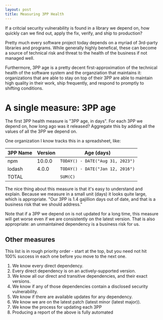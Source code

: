 ```yaml
---
layout: post
title: Measuring 3PP Health
---
```


If a critcial security vulnerability is found in a library we depend on, how quickly can we find out, apply the fix, verify, and ship to production?

Pretty much every software project today depends on a myriad of 3rd-party libraries and programs.
While generally highly benefical, these can become a source of technical risk and threat to the health of the business if not managed well.

Furthermore, 3PP age is a pretty decent first-approximation of the technical health of the software system and the organziation that maintains it:
organizations that are able to stay on top of their 3PP are able to maintain high quality in their work, ship frequently, and respond to promptly to shifting conditions.

# A single measure: 3PP age

The first 3PP health measure is "3PP age, in days". For each 3PP we depend on, how long ago was it released?
Aggregate this by adding all the values of all the 3PP we depend on.

One organization I know tracks this in a spreadsheet, like:

| 3PP Name | Version | Age (days) |
| - | - | - |
| npm | 10.0.0 | `TODAY() - DATE("Aug 31, 2023")` |
| lodash | 4.0.0 | `TODAY() - DATE("Jan 12, 2016")` |
| TOTAL | | `SUM(C)` |

The nice thing about this measure is that it's easy to understand and explain.
Because we measure in a small unit (days) it looks quite large, which is appropriate.
"Our 3PP is 1.4 gajillion days out of date, and that is a business risk that we should address."

Note that if a 3PP we depend on is not updated for a long time, this measure will get worse even if we are consistently on the latest version.
That is also appropriate: an unmaintained dependency is a business risk for us.

## Other measures

This list is in rough priority order - start at the top, but you need not hit 100% success in each one before you move to the next one.

1. We know every direct dependency.
1. Every direct dependency is on an actively-supported version.
1. We know all our direct and transitive dependencies, and their exact versions.
1. We know if any of those dependencies contain a disclosed security vulnerability.
1. We know if there are available updates for any dependency.
1. We know we are on the latest patch (latest minor (latest major)).
1. We know the process for updating each 3PP
1. Producing a report of the above is fully automated

